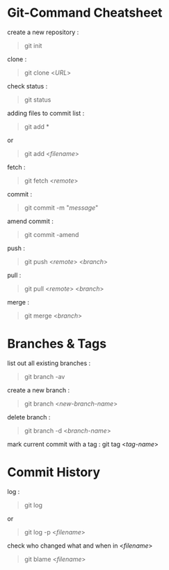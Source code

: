 # Git-Command Cheatsheet
create a new repository :
> git init

clone :
> git clone <*URL*>

check status :
> git status

adding files to commit list :
> git add *

or

> git add <*filename*>

fetch :
> git fetch <*remote*>

commit :
> git commit -m "*message*"

amend commit :
> git commit -amend

push :
> git push <*remote*> <*branch*>

pull :
> git pull <*remote*> <*branch*>

merge :
> git merge <*branch*>

# Branches & Tags
list out all existing branches :
> git branch -av

create a new branch :
> git branch <*new-branch-name*>

delete branch :
> git branch -d <*branch-name*>

mark current commit with a tag :
git tag <*tag-name*>

# Commit History
log :
> git log

or 

> git log -p <*filename*>

check who changed what and when in <*filename*>
> git blame <*filename*>